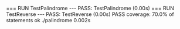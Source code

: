 === RUN   TestPalindrome
--- PASS: TestPalindrome (0.00s)
=== RUN   TestReverse
--- PASS: TestReverse (0.00s)
PASS
coverage: 70.0% of statements
ok      ./palindrome  0.002s